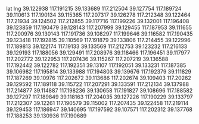 lat	lng
39.122938	117.191215
39.133689	117.212504
39.127754	117.189724
39.110613	117.190134
39.115365	117.207317
39.126278	117.212348
39.122464	117.21934
39.124502	117.212855
39.117716	117.199226
39.132001	117.196408
39.123859	117.190479
39.128143	117.207999
39.129455	117.187953
39.111655	117.200976
39.130143	117.191736
39.108297	117.199646
39.116582	117.190435
39.123418	117.192815
39.110569	117.191879
39.133806	117.214455
39.122996	117.189813
39.122174	117.19133
39.133569	117.212753
39.123232	117.216133
39.129193	117.188056
39.129491	117.208976
39.118466	117.196451
39.117977	117.202772
39.122953	117.207436
39.115267	117.207219
39.136588	117.192442
39.122782	117.192351
39.13107	117.192051
39.133231	117.187385
39.106982	117.195814
39.133988	117.194803
39.139676	117.192379
39.111829	117.187269
39.10976	117.202672
39.113686	117.202674
39.109403	117.20262
39.129592	117.189118
39.115722	117.207291
39.133591	117.212134
39.137988	117.214877
39.114887	117.198236
39.130658	117.191827
39.108696	117.188582
39.127297	117.189849
39.118163	117.204035
39.127226	117.190229
39.133797	117.212307
39.12261	117.190579
39.115002	117.207435
39.122458	117.219114
39.129453	117.186947
39.140695	117.197592
39.107571	117.202312
39.137768	117.188253
39.130936	117.190689

